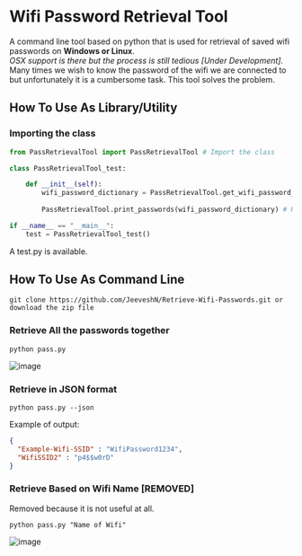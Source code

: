# Wifi Password Retrieval Tool
A command line tool based on python that is used for retrieval of saved wifi passwords on **Windows or Linux**.  
*OSX support is there but the process is still tedious [Under Development].*  
Many times we wish to know the password of the wifi we are connected to but unfortunately it is a cumbersome task. This tool solves the problem.

## How To Use As Library/Utility

### Importing the class
```python
from PassRetrievalTool import PassRetrievalTool # Import the class

class PassRetrievalTool_test:

    def __init__(self):
        wifi_password_dictionary = PassRetrievalTool.get_wifi_password_dictionary() # Call the static method get_wifi_password_dictionary() and save it
        
        PassRetrievalTool.print_passwords(wifi_password_dictionary) # Print them or do whatever you want.

if __name__ == "__main__":
    test = PassRetrievalTool_test()
```
A test.py is available.
## How To Use As Command Line
```
git clone https://github.com/JeeveshN/Retrieve-Wifi-Passwords.git or download the zip file
```
### Retrieve All the passwords together
```
python pass.py
```
![image](https://media.giphy.com/media/hoJvidbWg5vUs/giphy.gif)
### Retrieve in JSON format
```
python pass.py --json
```
Example of output:
```json
{
  "Example-Wifi-SSID" : "WifiPassword1234",
  "WifiSSID2" : "p4$$w0rD"
}

```


### Retrieve Based on Wifi Name [REMOVED] 
Removed because it is not useful at all.
```
python pass.py "Name of Wifi"
```
![image](https://media.giphy.com/media/1xVcTBzWdBTDa/giphy.gif)

